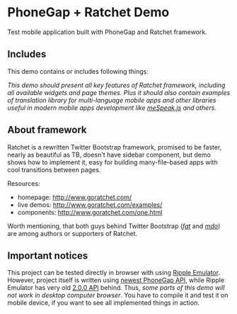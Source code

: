# PhoneGap + Ratchet Demo

Test mobile application built with PhoneGap and Ratchet framework.

## Includes

This demo contains or includes following things:

_This demo should present all key features of Ratchet framework, including all available widgets and page themes. Plus it should also contain examples of translation library for multi-language mobile apps and other libraries useful in modern mobile apps development like [meSpeak.js](http://www.masswerk.at/mespeak/) and others._

## About framework

Ratchet is a rewritten Twitter Bootstrap framework, promised to be faster, nearly as beautiful as TB, doesn't have sidebar component, but demo shows how to implement it, easy for building many-file-based apps with cool transitions between pages.

Resources:

- homepage: http://www.goratchet.com/
- live demos: http://www.goratchet.com/examples/
- components: http://www.goratchet.com/one.html

Worth mentioning, that both guys behind Twitter Bootstrap ([_fat_](https://twitter.com/fat) and [_mdo_](https://twitter.com/mdo)) are among authors or supporters of Ratchet.

## Important notices

This project can be tested directly in browser with using [Ripple Emulator](https://chrome.google.com/webstore/detail/ripple-emulator-beta/geelfhphabnejjhdalkjhgipohgpdnoc?hl=en). However, project itself is written using [newest PhoneGap API](http://docs.phonegap.com/en), while Ripple Emulator has very old [2.0.0 API](http://docs.phonegap.com/en/2.0.0/index.html) behind. Thus, _some parts of this demo will not work in desktop computer browser_. You have to compile it and test it on mobile device, if you want to see all implemented things in action.




